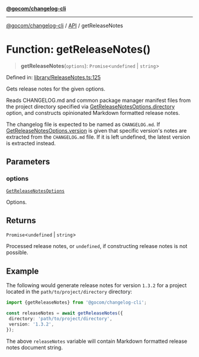 [**@gocom/changelog-cli**](../README.md)

***

[@gocom/changelog-cli](../README.md) / [API](../Public/API.md) / getReleaseNotes

# Function: getReleaseNotes()

> **getReleaseNotes**(`options`): `Promise`\<`undefined` \| `string`\>

Defined in: [library/ReleaseNotes.ts:125](https://github.com/gocom/changelog-cli/blob/05d5506a9c7659930eb07ecca802c0527f08d7d1/src/library/ReleaseNotes.ts#L125)

Gets release notes for the given options.

Reads CHANGELOG.md and common package manager manifest files from the project directory specified
via [GetReleaseNotesOptions.directory](../Options/API.GetReleaseNotesOptions.md#directory) option, and constructs opinionated Markdown formatted
release notes.

The changelog file is expected to be named as `CHANGELOG.md`. If [GetReleaseNotesOptions.version](../Options/API.GetReleaseNotesOptions.md#version) is given
that specific version's notes are extracted from the `CHANGELOG.md` file. If it is left undefined, the latest
version is extracted instead.

## Parameters

### options

[`GetReleaseNotesOptions`](../Options/API.GetReleaseNotesOptions.md)

Options.

## Returns

`Promise`\<`undefined` \| `string`\>

Processed release notes, or `undefined`, if constructing release notes is not possible.

## Example

The following would generate release notes for version `1.3.2` for a project located in the
`path/to/project/directory` directory:
```ts
import {getReleaseNotes} from '@gocom/changelog-cli';

const releaseNotes = await getReleaseNotes({
 directory: 'path/to/project/directory',
 version: '1.3.2',
});
```
The above `releaseNotes` variable will contain Markdown formatted release notes document string.
